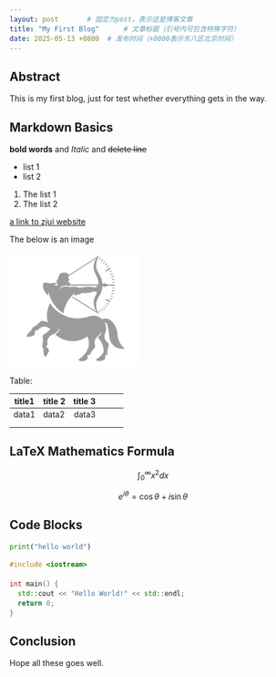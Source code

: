 ```yaml
---
layout: post       # 固定为post，表示这是博客文章
title: "My First Blog"      # 文章标题（引号内可包含特殊字符）
date: 2025-05-13 +0800  # 发布时间（+0800表示东八区北京时间）
---
```


## Abstract

This is my first blog, just for test whether everything gets in the way. 

## Markdown Basics

**bold words** and *Italic* and ~~delete line~~

- list 1
- list 2

1. The list 1
2. The list 2

[a link to zjui website](https://www.intl.zju.edu.cn)

The below is an image

![an image](/assets/img/first_test.png)



Table:

| title1 | title 2 | title 3 |      |      |      |
| ------ | ------- | ------: | ---- | ---- | ---- |
| data1  | data2   |   data3 |      |      |      |
|        |         |         |      |      |      |
|        |         |         |      |      |      |



## LaTeX Mathematics Formula

$$
\int_0^{\infty} x^2 dx
$$

$$
e^{i\theta} = \cos{\theta} + i\sin{\theta}
$$



## Code Blocks

```python
print("hello world")
```

```cpp
#include <iostream>

int main() {
  std::cout << "Hello World!" << std::endl;
  return 0;
}
```



## Conclusion

Hope all these goes well.

